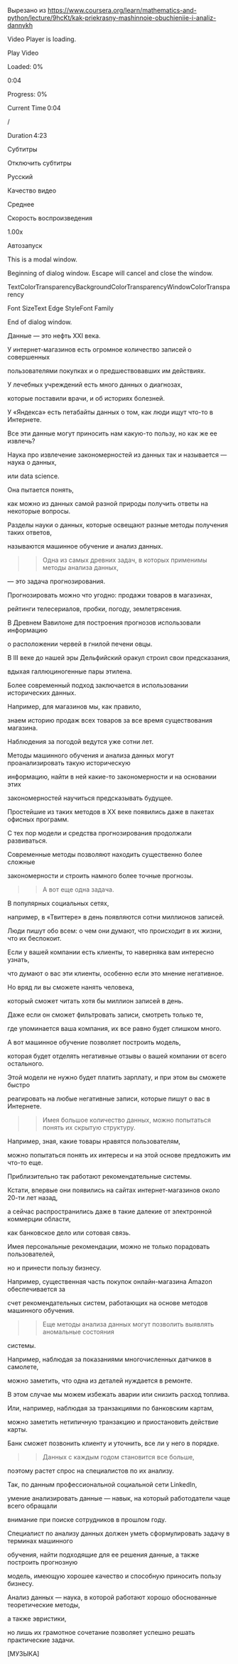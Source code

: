 Вырезано из https://www.coursera.org/learn/mathematics-and-python/lecture/9hcKt/kak-priekrasny-mashinnoie-obuchieniie-i-analiz-dannykh 

Video Player is loading. 

Play Video 

Loaded: 0% 

0:04 

Progress: 0% 

Current Time 0:04 

/ 

Duration 4:23 

Субтитры 

Отключить субтитры 

Русский 

Качество видео 

Среднее 

Скорость воспроизведения 

1.00x 

Автозапуск 

This is a modal window. 

Beginning of dialog window. Escape will cancel and close the window. 

TextColorTransparencyBackgroundColorTransparencyWindowColorTransparency 

Font SizeText Edge StyleFont Family 

End of dialog window. 

Данные — это нефть XXI века.  

У интернет-магазинов есть огромное количество записей о совершенных  

пользователями покупках и о предшествовавших им действиях.  

У лечебных учреждений есть много данных о диагнозах,  

которые поставили врачи, и об историях болезней.  

У «Яндекса» есть петабайты данных о том, как люди ищут что-то в Интернете.  

Все эти данные могут приносить нам какую-то пользу, но как же ее извлечь?  

Наука про извлечение закономерностей из данных так и называется — наука о данных,  

или data science.  

Она пытается понять,  

как можно из данных самой разной природы получить ответы на некоторые вопросы.  

Разделы науки о данных, которые освещают разные методы получения таких ответов,  

называются машинное обучение и анализ данных.  

>> Одна из самых древних задач, в которых применимы методы анализа данных,  

— это задача прогнозирования.  

Прогнозировать можно что угодно: продажи товаров в магазинах,  

рейтинги телесериалов, пробки, погоду, землетрясения.  

В Древнем Вавилоне для построения прогнозов использовали информацию  

о расположении червей в гнилой печени овцы.  

В III веке до нашей эры Дельфийский оракул строил свои предсказания,  

вдыхая галлюциногенные пары этилена.  

Более современный подход заключается в использовании исторических данных.  

Например, для магазинов мы, как правило,  

знаем историю продаж всех товаров за все время существования магазина.  

Наблюдения за погодой ведутся уже сотни лет.  

Методы машинного обучения и анализа данных могут проанализировать такую историческую  

информацию, найти в ней какие-то закономерности и на основании этих  

закономерностей научиться предсказывать будущее.  

Простейшие из таких методов в XX веке появились даже в пакетах офисных программ.  

С тех пор модели и средства прогнозирования продолжали развиваться.  

Современные методы позволяют находить существенно более сложные  

закономерности и строить намного более точные прогнозы.  

>> А вот еще одна задача.  

В популярных социальных сетях,  

например, в «Твиттере» в день появляются сотни миллионов записей.  

Люди пишут обо всем: о чем они думают, что происходит в их жизни, что их беспокоит.  

Если у вашей компании есть клиенты, то наверняка вам интересно узнать,  

что думают о вас эти клиенты, особенно если это мнение негативное.  

Но вряд ли вы сможете нанять человека,  

который сможет читать хотя бы миллион записей в день.  

Даже если он сможет фильтровать записи, смотреть только те,  

где упоминается ваша компания, их все равно будет слишком много.  

А вот машинное обучение позволяет построить модель,  

которая будет отделять негативные отзывы о вашей компании от всего остального.  

Этой модели не нужно будет платить зарплату, и при этом вы сможете быстро  

реагировать на любые негативные записи, которые пишут о вас в Интернете.  

>> Имея большое количество данных, можно попытаться понять их скрытую структуру.  

Например, зная, какие товары нравятся пользователям,  

можно попытаться понять их интересы и на этой основе предложить им что-то еще.  

Приблизительно так работают рекомендательные системы.  

Кстати, впервые они появились на сайтах интернет-магазинов около 20-ти лет назад,  

а сейчас распространились даже в такие далекие от электронной коммерции области,  

как банковское дело или сотовая связь.  

Имея персональные рекомендации, можно не только порадовать пользователей,  

но и принести пользу бизнесу.  

Например, существенная часть покупок онлайн-магазина Amazon обеспечивается за  

счет рекомендательных систем, работающих на основе методов машинного обучения.  

>> Еще методы анализа данных могут позволить выявлять аномальные состояния  

системы.  

Например, наблюдая за показаниями многочисленных датчиков в самолете,  

можно заметить, что одна из деталей нуждается в ремонте.  

В этом случае мы можем избежать аварии или снизить расход топлива.  

Или, например, наблюдая за транзакциями по банковским картам,  

можно заметить нетипичную транзакцию и приостановить действие карты.  

Банк сможет позвонить клиенту и уточнить, все ли у него в порядке.  

>> Данных с каждым годом становится все больше,  

поэтому растет спрос на специалистов по их анализу.  

Так, по данным профессиональной социальной сети LinkedIn,  

умение анализировать данные — навык, на который работодатели чаще всего обращали  

внимание при поиске сотрудников в прошлом году.  

Специалист по анализу данных должен уметь сформулировать задачу в терминах машинного  

обучения, найти подходящие для ее решения данные, а также построить прогнозную  

модель, имеющую хорошее качество и способную приносить пользу бизнесу.  

Анализ данных — наука, в которой работают хорошо обоснованные теоретические методы,  

а также эвристики,  

но лишь их грамотное сочетание позволяет успешно решать практические задачи.  

[МУЗЫКА]  
